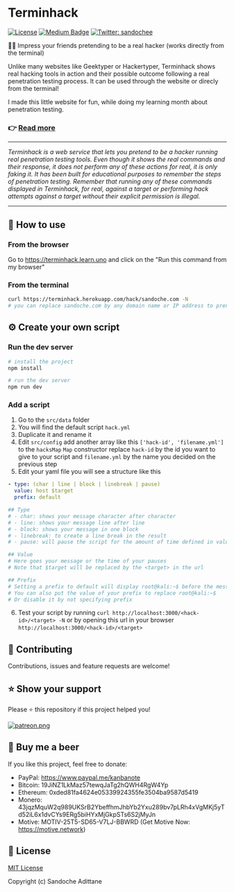 # Terminhack

[![License][license-src]][license-href]
[![Medium Badge](https://badgen.net/badge/icon/medium?icon=medium&label)](https://medium.com/@sandoche)
[![Twitter: sandochee](https://img.shields.io/twitter/follow/sandochee.svg?style=social)](https://twitter.com/sandochee)

👨‍💻 Impress your friends pretending to be a real hacker (works directly from the terminal)

Unlike many websites like Geektyper or Hackertyper, Terminhack shows real hacking tools in action and their possible outcome following a real penetration testing process. It can be used through the website or direcly from the terminal!

I made this little website for fun, while doing my learning month about penetration testing.

### 👉 [Read more](https://medium.com/learning-lab/getting-started-with-ethical-hacking-1aa6401355fa)

<hr>
<em>Terminhack is a web service that lets you pretend to be a hacker running real penetration testing tools. Even though it shows the real commands and their response, it does not perform any of these actions for real, it is only faking it. It has been built for educational purposes to remember the steps of penetration testing. Remember that running any of these commands displayed in Terminhack, for real, against a target or performing hack attempts against a target without their explicit permission is illegal.
</em>
<hr>


## 📖 How to use

### From the browser
Go to https://terminhack.learn.uno and click on the "Run this command from my browser"

### From the terminal
```sh
curl https://terminhack.herokuapp.com/hack/sandoche.com -N
# you can replace sandoche.com by any domain name or IP address to prentend hacking a specific target
```

## ⚙️ Create your own script

### Run the dev server
```sh
# install the project
npm install

# run the dev server
npm run dev
```

### Add a script
1. Go to the `src/data` folder
2. You will find the default script `hack.yml`
3. Duplicate it and rename it
4. Edit `src/config` add another array like this `['hack-id', 'filename.yml']` to the `hacksMap` `Map` constructor replace `hack-id` by the id you want to give to your script and `filename.yml` by the name you decided on the previous step
5. Edit your yaml file you will see a structure like this
```yaml
- type: (char | line | block | linebreak | pause)
  value: host $target
  prefix: default

## Type
# - char: shows your message character after character
# - line: shows your message line after line
# - block: shows your message in one block
# - linebreak: to create a line break in the result
# - pause: will pause the script for the amount of time defined in value

## Value
# Here goes your message or the time of your pauses
# Note that $target will be replaced by the <target> in the url

## Prefix
# Setting a prefix to default will display root@kali:~$ before the message
# You can also put the value of your prefix to replace root@kali:~$
# Or disable it by not specifying prefix
```
6. Test your script by running  `curl http://localhost:3000/<hack-id>/<target> -N` or by opening this url in your browser `http://localhost:3000/<hack-id>/<target>`

## 🤝 Contributing

Contributions, issues and feature requests are welcome!

## ⭐️ Show your support

Please ⭐️ this repository if this project helped you!

<a href="https://www.patreon.com/sandoche">[![patreon.png](https://c5.patreon.com/external/logo/become_a_patron_button.png)](https://www.patreon.com/sandoche)</a>

## 🍺 Buy me a beer

If you like this project, feel free to donate:

- PayPal: https://www.paypal.me/kanbanote
- Bitcoin: 19JiNZ1LkMaz57tewqJaTg2hQWH4RgW4Yp
- Ethereum: 0xded81fa4624e05339924355fe3504ba9587d5419
- Monero: 43jqzMquW2q989UKSrB2YbeffhmJhbYb2Yxu289bv7pLRh4xVgMKj5yTd52iL6x1dvCYs9ERg5biHYxMjGkpSTs6S2jMyJn
- Motive: MOTIV-25T5-SD65-V7LJ-BBWRD (Get Motive Now: https://motive.network)

## 📄 License

[MIT License](./LICENSE)

Copyright (c) Sandoche Adittane

<!-- Badges -->

[license-src]: https://img.shields.io/npm/l/darkmode-js.svg
[license-href]: ./LICENSE
